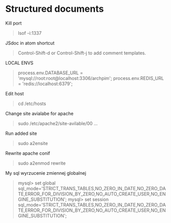 # Structured documents

Kill port
>lsof -i:1337

JSdoc in atom shortcut
> Control-Shift-d or Control-Shift-j to add comment templates.


LOCAL ENVS
> process.env.DATABASE_URL = 'mysql://root:root@localhost:3306/archpim';
> process.env.REDIS_URL = 'redis://localhost:6379';

Edit host 
> cd /etc/hosts

Change site avialabe for apache
> sudo /etc/apache2/site-avilable/00 ...

Run added site
> sudo a2ensite

Rewrite apache conif
> sudo a2enmod rewrite


My sql wyrzucenie zmiennej globalnej
>mysql> set global sql_mode='STRICT_TRANS_TABLES,NO_ZERO_IN_DATE,NO_ZERO_DATE,ERROR_FOR_DIVISION_BY_ZERO,NO_AUTO_CREATE_USER,NO_ENGINE_SUBSTITUTION';
>mysql> set session sql_mode='STRICT_TRANS_TABLES,NO_ZERO_IN_DATE,NO_ZERO_DATE,ERROR_FOR_DIVISION_BY_ZERO,NO_AUTO_CREATE_USER,NO_ENGINE_SUBSTITUTION';
